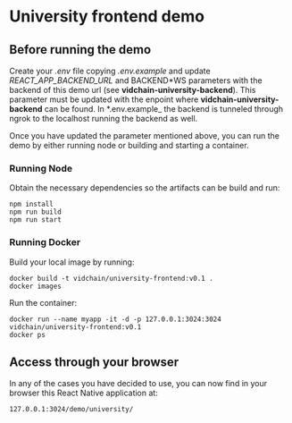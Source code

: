 # University frontend demo

## Before running the demo

Create your _.env_ file copying _.env.example_ and update _REACT_APP_BACKEND_URL_ and BACKEND*WS parameters with the backend of this demo url (see **vidchain-university-backend**). This parameter must be updated with the enpoint where **vidchain-university-backend** can be found. In *.env.example\_ the backend is tunneled through ngrok to the localhost running the backend as well.

Once you have updated the parameter mentioned above, you can run the demo by either running node or building and starting a container.

### Running Node

Obtain the necessary dependencies so the artifacts can be build and run:

```
npm install
npm run build
npm run start
```

### Running Docker

Build your local image by running:

```
docker build -t vidchain/university-frontend:v0.1 .
docker images
```

Run the container:

```
docker run --name myapp -it -d -p 127.0.0.1:3024:3024 vidchain/university-frontend:v0.1
docker ps
```

## Access through your browser

In any of the cases you have decided to use, you can now find in your browser this React Native application at:

```
127.0.0.1:3024/demo/university/
```
